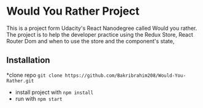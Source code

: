 # Would You Rather Project
This is a project form Udacity's React Nanodegree called Would you rather. The project is to help the developer practice using the Redux Store, React Router Dom and when to use the store and the component's state, 


## Installation
*clone repo  `git clone https://github.com/Bakribrahim208/Would-You-Rather.git`
* install project with `npm install`
* run with `npm start`
